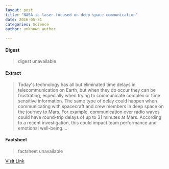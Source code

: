 ```yaml
---
layout: post
title: "NASA is laser-focused on deep space communication"
date: 2016-05-31
categories: Science
author: unknown author

---
```



#### Digest
>digest unavailable

#### Extract
>Today's technology has all but eliminated time delays in telecommunication on Earth, but when they do occur they can be frustrating, especially when trying to communicate complex or time sensitive information. The same type of delay could happen when communicating with spacecraft and crew members in deep space on the journey to Mars. For example, communication over radio waves could have round-trip delays of up to 31 minutes at Mars. According to a recent investigation, this could impact team performance and emotional well-being....

#### Factsheet
>factsheet unavailable

[Visit Link](http://phys.org/news/2015-08-nasa-laser-focused-deep-space.html)


